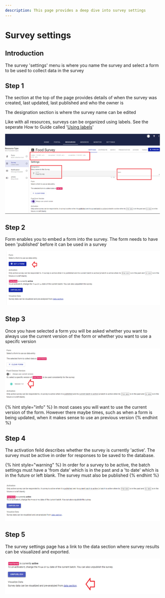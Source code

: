 ```yaml
---
description: This page provides a deep dive into survey settings
---
```


# Survey settings

## Introduction

The survey 'settings' menu is where you name the survey and select a form to be used to collect data in the survey

## Step 1

The section at the top of the page provides details of when the survey was created, last updated, last published and who the owner is

The designation section is where the survey name can be edited

Like with all resources, surveys can be organized using labels.  See the seperate How to Guide called '[Using labels](../../settings/using-labels.md)'

![](<../../.gitbook/assets/image (300) (1) (1).png>)

## Step 2

Form enables you to embed a form into the survey.  The form needs to have been 'published' before it can be used in a survey

![](<../../.gitbook/assets/image (309) (1) (1) (1) (1) (1) (1).png>)

## Step 3

Once you have selected a form you will be asked whether you want to always use the current version of the form or whether you want to use a specifc version

![](<../../.gitbook/assets/image (302) (1) (1) (1).png>)

{% hint style="info" %}
In most cases you will want to use the current version of the form.  However there maybe times, such as when a form is being updated, when it makes sense to use an previous version
{% endhint %}

## Step 4

The activation feild describes whether the survey is currently 'active'.   The survey must be active in order for responses to be saved to the database.

{% hint style="warning" %}
In order for a survey to be active, the batch settings must have a 'from date' which is in the past and a 'to date' which is in the future or left blank.  The survey must also be published
{% endhint %}

![](<../../.gitbook/assets/image (313) (1) (1) (1) (1) (1) (1).png>)

## Step 5

The survey settings page has a link to the data section where survey results can be visualized and exported.

![](<../../.gitbook/assets/image (310) (1) (1) (1) (1) (1) (1) (1).png>)
